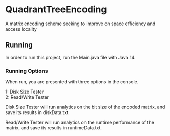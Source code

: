 # QuadrantTreeEncoding
 A matrix encoding scheme seeking to improve on space efficiency and access locality

## Running

In order to run this project, run the Main.java file with Java 14.

### Running Options

When run, you are presented with three options in the console.

1: Disk Size Tester  
2: Read/Write Tester  

Disk Size Tester will run analytics on the bit size of the encoded matrix, and save its results in diskData.txt.

Read/Write Tester will run analytics on the runtime performance of the matrix, and save its results in runtimeData.txt.

